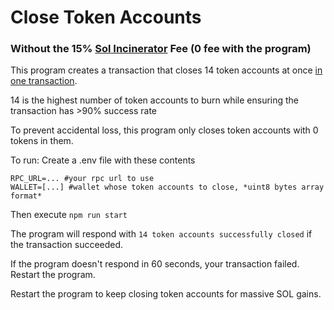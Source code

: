 # Close Token Accounts
### Without the 15% <a href="https://sol-incinerator.com/">Sol Incinerator</a> Fee (0 fee with the program)

This program creates a transaction that closes 14 token accounts at once <u>in one transaction</u>.


14 is the highest number of token accounts to burn while ensuring the transaction has >90% success rate


To prevent accidental loss, this program only closes token accounts with 0 tokens in them.


To run:
Create a .env file with these contents
```dotenv
RPC_URL=... #your rpc url to use
WALLET=[...] #wallet whose token accounts to close, *uint8 bytes array format*
```
Then execute
`npm run start`

The program will respond with `14 token accounts successfully closed` if the transaction succeeded.


If the program doesn't respond in 60 seconds, your transaction failed. Restart the program.


Restart the program to keep closing token accounts for massive SOL gains.